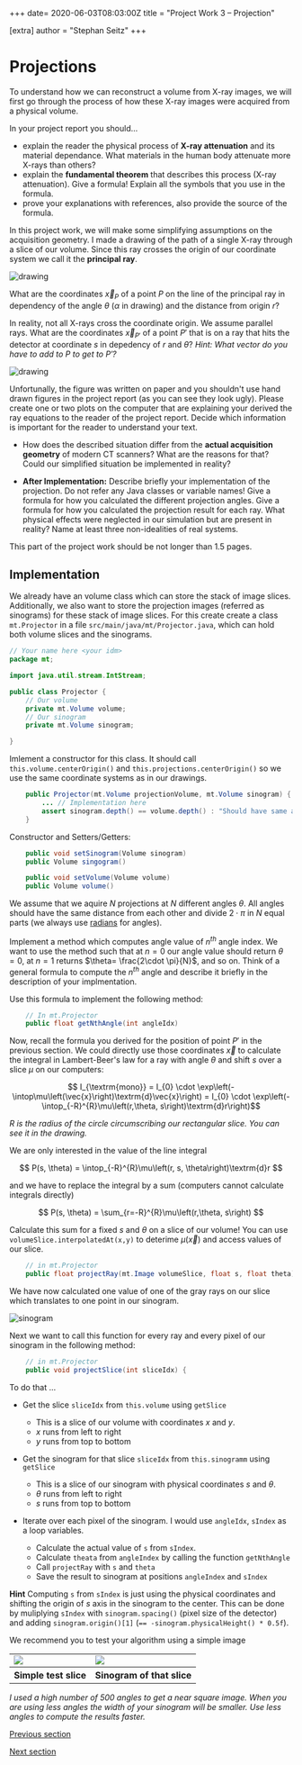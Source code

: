 +++
date= 2020-06-03T08:03:00Z
title = "Project Work 3 – Projection"

[extra]
author = "Stephan Seitz"
+++

# Projections

To understand how we can reconstruct a volume from X-ray images, we will first go through the process of how these X-ray images
were acquired from a physical volume.

In your project report you should...

- explain the reader the physical process of **X-ray attenuation** and its material dependance.
What materials in the human body attenuate more X-rays than others?
- explain the **fundamental theorem** that describes this process (X-ray attenuation). Give a formula!
Explain all the symbols that you use in the formula.
- prove your explanations with references, also provide the source of the formula.

In this project work, we will make some simplifying assumptions on the acquisition geometry.
I made a drawing of the path of a single X-ray through a slice of our volume.
Since this ray crosses the origin of our coordinate system we call it the **principal ray**.

![drawing](../drawing_compressed.jpg)

What are the coordinates $\vec{x}_{P}$ of a point $P$ on the line of the principal ray in dependency of the angle $\theta$ ($\alpha$ in drawing) and the distance
from origin $r$?

In reality, not all X-rays cross the coordinate origin. 
We assume parallel rays.
What are the coordinates $\vec{x}_{P'}$ of a point $P'$ that is on a ray that hits the detector at coordinate $s$ in depedency of $r$ and $\theta$?
*Hint: What vector do you have to add to $P$ to get to $P'$?*

![drawing](../drawing_parallel_compressed.jpg)

Unfortunally, the figure was written on paper and you shouldn't use hand drawn figures in the project report (as you can see they look ugly).
Please create one or two plots on the computer that are explaining your derived the ray equations to the reader of the project
report. Decide which information is important for the reader to understand your text.

- How does the described situation differ from the **actual acquisition geometry** of modern CT scanners?
  What are the reasons for that? Could our simplified situation be implemented in reality?
<!--- **After Implementation:** what would you need to change in your implementation to cover the real geometry?-->
- **After Implementation:** Describe briefly your implementation of the projection.
  Do not refer any Java classes or variable names!
  Give a formula for how you calculated the different projection angles.
  Give a formula for how you calculated the projection result for each ray.
  What physical effects were neglected in our simulation but are present in reality?
  Name at least three non-idealities of real systems.

This part of the project work should be not longer than 1.5 pages.

## Implementation

We already have an volume class which can store the stack of image slices. Additionally, we also want
to store the projection images (referred as sinograms) for these stack of image slices. For this create
create a class `mt.Projector` in a file `src/main/java/mt/Projector.java`, which can hold both volume slices
and the sinograms.

```java
// Your name here <your idm>
package mt;

import java.util.stream.IntStream;

public class Projector {
    // Our volume
    private mt.Volume volume;
    // Our sinogram
    private mt.Volume sinogram;

}
```
Imlement a constructor for this class.
It should call `this.volume.centerOrigin()` and `this.projections.centerOrigin()` so we use the same coordinate
systems as in our drawings.
```java
    public Projector(mt.Volume projectionVolume, mt.Volume sinogram) {
        ... // Implementation here
        assert sinogram.depth() == volume.depth() : "Should have same amount of slices";
    }
```

Constructor and Setters/Getters:
```java
    public void setSinogram(Volume sinogram)
    public Volume singogram()

    public void setVolume(Volume volume)
    public Volume volume()
```

We assume that we aquire $N$ projections at $N$ different angles $\theta$.
All angles should have the same distance from each other and divide $2\cdot \pi$ in $N$ equal parts (we always use [radians](https://en.wikipedia.org/wiki/Radian) for angles).

Implement a method which computes angle value of $n^{th}$ angle index. We want to use the method such that at $n=0$ our angle value should return $\theta=0$, at $n=1$ returns $\theta= \frac{2\cdot \pi}{N}$, and so on. Think of a general formula to compute the $n^{th}$ angle and describe it briefly in the description of your implmentation.

Use this formula to implement the following method:

```java
    // In mt.Projector
    public float getNthAngle(int angleIdx)
```

Now, recall the formula you derived for the position of point $P'$ in the previous section.
We could directly use those coordinates $\vec{x}$ to calculate the integral in Lambert-Beer's law for a ray with angle $\theta$ and shift $s$ over a slice $\mu$ on our computers:

$$ I_{\textrm{mono}} = I_{0} \cdot  \exp\left(-\intop\mu\left(\vec{x}\right)\textrm{d}\vec{x}\right) = I_{0} \cdot  \exp\left(-\intop_{-R}^{R}\mu\left(r,\theta, s\right)\textrm{d}r\right)$$

*$R$ is the radius of the circle circumscribing our rectangular slice. You can see it in the drawing.*

We are only interested in the value of the line integral

$$ P(s, \theta) = \intop_{-R}^{R}\mu\left(r, s, \theta\right)\textrm{d}r $$

and we have to replace the integral by a sum (computers cannot calculate integrals directly)

$$ P(s, \theta) = \sum_{r=-R}^{R}\mu\left(r,\theta, s\right) $$

Calculate this sum for a fixed $s$ and $\theta$ on a slice of our volume!
You can use `volumeSlice.interpolatedAt(x,y)` to deterime $\mu(\vec{x})$ and access values of our slice.

```java
    // in mt.Projector
    public float projectRay(mt.Image volumeSlice, float s, float theta)
```

We have now calculated one value of one of the gray rays on our slice which translates to one point in our sinogram.


![sinogram](../sinogram.png)

Next we want to call this function for every ray and every pixel of our sinogram in the following method:

```java
    // in mt.Projector
    public void projectSlice(int sliceIdx) {
```

To do that ...

- Get the slice `sliceIdx` from `this.volume` using `getSlice`
  
  - This is a slice of our volume with coordinates $x$ and $y$.
  - $x$ runs from left to right
  - $y$ runs from top to bottom
  
- Get the sinogram for that slice `sliceIdx` from `this.sinogramm` using `getSlice`
  - This is a slice of our sinogram with physical coordinates $s$ and $\theta$.
  - $\theta$ runs from left to right
  - $s$ runs from top to bottom
  
- Iterate over each pixel of the sinogram. I would use `angleIdx`, `sIndex`  as a loop variables.
  - Calculate the actual value of `s` from `sIndex`.
  - Calculate `theata` from `angleIndex` by calling the function `getNthAngle`
  - Call `projectRay` with `s` and `theta`
  - Save the result to sinogram at positions `angleIndex` and `sIndex`

__Hint__ Computing `s` from `sIndex` is just using the physical coordinates and shifting the origin of $s$ axis in
the sinogram to the center.
This can be done by muliplying `sIndex` with `sinogram.spacing()` (pixel size of the detector) and adding
`sinogram.origin()[1]` (`== -sinogram.physicalHeight() * 0.5f`).

We recommend you to test your algorithm using a simple image

<table>
<tr> 
    <td><a href="../dot.png" ><img align="center" src="../dot.png" ></a></ts>
    <td><a href="../sinogram_dot.png" ><img align="center" src="../sinogram_dot.png" ></a></ts>
</tr>
<tr> 
    <th>Simple test slice</th>
    <th>Sinogram of that slice</th>
</td>
</table>

*I used a high number of 500 angles to get a near square image.
When you are using less angles the width of your sinogram will be smaller.
Use less angles to compute the results faster.*

[Previous section](../volume)

[Next section](../sinogram)
